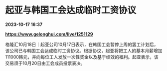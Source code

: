 # 起亚与韩国工会达成临时工资协议

**2023-10-17 16:37**

**https://www.gelonghui.com/live/1251129**

格隆汇10月18日｜起亚公司10月17日表示，在韩国工会暂停上周的罢工计划后，该公司已与韩国工会达成临时工资协议。根据协议，起亚将把工人的基本月薪增加111000韩元，并向每位工人发放一次性奖金以及基于绩效的福利。起亚表示，该交易须于10月20日由工会成员投票表决。